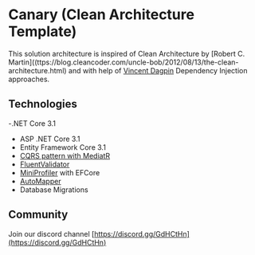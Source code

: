 
# Canary (Clean Architecture Template)

This solution architecture is inspired of Clean Architecture by [Robert C. Martin]((ttps://blog.cleancoder.com/uncle-bob/2012/08/13/the-clean-architecture.html) and with help of [Vincent Dagpin](https://github.com/vgdagpin)  Dependency Injection approaches.

## Technologies
-.NET Core 3.1
- ASP .NET Core 3.1
- Entity Framework Core 3.1
- [CQRS pattern with MediatR](https://www.nuget.org/packages/MediatR/)
- [FluentValidator](https://www.nuget.org/packages/FluentValidator/)
- [MiniProfiler](https://www.nuget.org/packages/MiniProfiler.AspNetCore/) with EFCore
- [AutoMapper](https://www.nuget.org/packages/AutoMapper/)
- Database Migrations


## Community
Join our discord channel [https://discord.gg/GdHCtHn](https://discord.gg/GdHCtHn)
